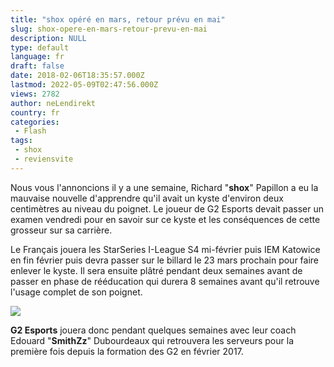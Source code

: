 ```yaml
---
title: "shox opéré en mars, retour prévu en mai"
slug: shox-opere-en-mars-retour-prevu-en-mai
description: NULL
type: default
language: fr
draft: false
date: 2018-02-06T18:35:57.000Z
lastmod: 2022-05-09T02:47:56.000Z
views: 2782
author: neLendirekt
country: fr
categories:
 - Flash
tags:
 - shox
 - reviensvite
---
```

Nous vous l'annoncions il y a une semaine, Richard "**shox**" Papillon⁠ a eu la mauvaise nouvelle d'apprendre qu'il avait un kyste d'environ deux centimètres au niveau du poignet. Le joueur de G2 Esports devait passer un examen vendredi pour en savoir sur ce kyste et les conséquences de cette grosseur sur sa carrière.

Le Français jouera les StarSeries I-League S4 mi-février puis IEM Katowice en fin février puis devra passer sur le billard le 23 mars prochain pour faire enlever le kyste. Il sera ensuite plâtré pendant deux semaines avant de passer en phase de rééducation qui durera 8 semaines avant qu'il retrouve l'usage complet de son poignet.

![](https://flickshot-ue.s3.eu-west-2.amazonaws.com/flickshot/article/5a70e78f0bb4a/images/9Cqc3qdtWnnbI7kS5hRCgPqH9hsyh2aovdssms18.jpeg)

**G2 Esports** jouera donc pendant quelques semaines avec leur coach Edouard "**SmithZz**" Dubourdeaux qui retrouvera les serveurs pour la première fois depuis la formation des G2 en février 2017.
